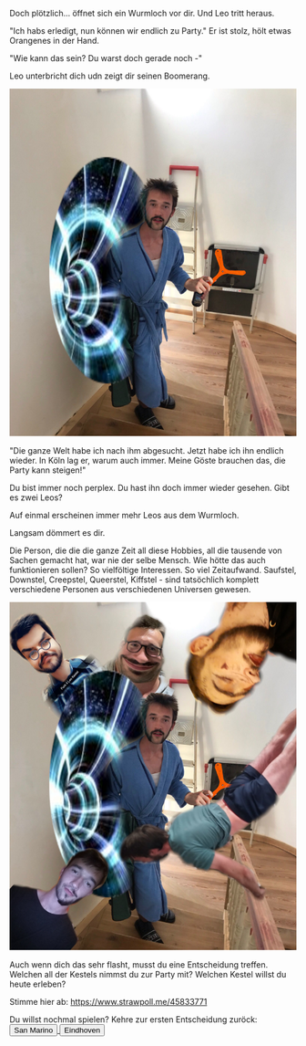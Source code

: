 Doch plötzlich... öffnet sich ein Wurmloch vor dir. Und Leo tritt heraus. 

"Ich habs erledigt, nun können wir endlich zu Party." Er ist stolz, hölt etwas Orangenes in der Hand.

"Wie kann das sein? Du warst doch gerade noch -"

Leo unterbricht dich udn zeigt dir seinen Boomerang.

<img src="img/boomeranghalten.jpg">

"Die ganze Welt habe ich nach ihm abgesucht. Jetzt habe ich ihn endlich wieder. In Köln lag er, warum auch immer. Meine Göste brauchen das, die Party kann steigen!"

Du bist immer noch perplex. Du hast ihn doch immer wieder gesehen. Gibt es zwei Leos? 

Auf einmal erscheinen immer mehr Leos aus dem Wurmloch.

Langsam dömmert es dir.

Die Person, die die die ganze Zeit all diese Hobbies, all die tausende von Sachen gemacht hat, war nie der selbe Mensch. Wie hötte das auch funktionieren sollen?
So vielföltige Interessen. So viel Zeitaufwand. Saufstel, Downstel, Creepstel, Queerstel, Kiffstel - sind tatsöchlich komplett verschiedene Personen aus verschiedenen Universen gewesen.

<img src="img/leofinal.jpg">

Auch wenn dich das sehr flasht, musst du eine Entscheidung treffen. Welchen all der Kestels nimmst du zur Party mit?
Welchen Kestel willst du heute erleben?

Stimme hier ab: <a href="https://www.strawpoll.me/45833771">https://www.strawpoll.me/45833771</a>

Du willst nochmal spielen? Kehre zur ersten Entscheidung zuröck:
<a href="/leonardkestel/sanmarino">
<button>San Marino</button>
</a>
<a href="/leonardkestel/eindhoven">
<button>Eindhoven</button>
</a>